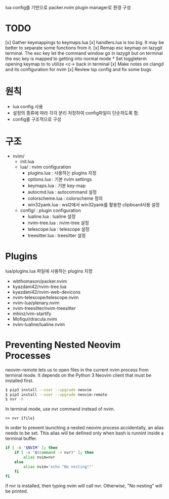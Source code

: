 lua config를 기반으로 packer.nvim plugin manager로 환경 구성

# TODO
[x] Gather keymappings to keymaps.lua
[x] handlers.lua is too big. It may be better to separate some functions from it.
[x] Remap esc keymap on lazygit terminal. The esc key let the command window go in lazygit but on terminal the esc key is mapped to getting into normal mode
    * Set toggleterm opening keymap to <m-0> to utilize <c-\> back in terminal 
[x] Make notes on clangd and its configuration for nvim
[x] Review lsp config and fix some bugs


# 원칙
* lua config 사용
* 설정의 종류에 따라 각각 분리 저장하여 config파일이 단순하도록 함.
* config를 구조적으로 구성

# 구조
* nvim/
    * init.lua
    * lua/ : nvim configuration
        * plugins.lua : 사용하는 plugins 지정
        * options.lua : 기본 nvim settings
        * keymaps.lua : 기본 key-map
        * autocmd.lua : autocommand 설정
        * colorscheme.lua : colorscheme 정의
        * win32yank.lua : wsl2에서 win32yank를 활용한 clipboard사용 설정
    * config/ : plugin configuration
        * lualine.lua : lualine 설정
        * nvim-tree.lua : nvim-tree 설정
        * telescope.lua : telescope 설정
        * treesitter.lua : treesitter 설정 

# Plugins
lua/plugins.lua 파일에 사용하는 plugins 지정
* wbthomason/packer.nvim
* kyazdani42/nvim-tree.lua
* kyazdani42/nvim-web-devicons
* nvim-telescope/telescope.nvim
* nvim-lua/plenary.nvim
* nvim-treesitter/nvim-treesitter
* mhinz/vim-startify
* Mofiqul/dracula.nvim
* nvim-lualine/lualine.nvim


# Preventing Nested Neovim Processes
neovim-remote lets us to open files in the current nvim process from terminal mode.
It depends on the Python 3 Neovim client that must be installed first.
```bash
$ pip3 install --user --upgrade neovim
$ pip3 install --user --upgrade neovim-remote
$ nvr -h
```

In terminal mode, use nvr command instead of nvim.
```
>> nvr {file}
```

In order to prevent launching a nested neovim process accidentally, an alias needs to be set.
This alias will be defined only when bash is runnint inside a terminal buffer.
```bash
if [ -n "$NVIM" ]; then
    if [ -x "$(command -v nvr)" ]; then
        alias nvim=nvr
    else
        alias nvim='echo "No nesting!"'
    fi
fi
```
if nvr is installed, then typing nvim will call nvr. Otherwise, "No nesting" will be printed.
